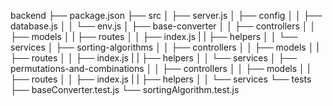 backend
├── package.json
├── src
│   ├── server.js
│   ├── config
│   │   ├── database.js
│   │   └── env.js
│   ├── base-converter
│   │   ├── controllers
│   │   ├── models
│   |   ├── routes
│   │   ├── index.js
|   |   ├── helpers
│   │   └── services
│   ├── sorting-algorithms
│   │   ├── controllers
│   │   ├── models
│   |   ├── routes
│   │   ├── index.js
|   |   ├── helpers
│   │   └── services
│   ├── permutations-and-combinations
│   │   ├── controllers
│   │   ├── models
│   |   ├── routes
│   │   ├── index.js
|   |   ├── helpers
│   │   └── services
└── tests
    ├── baseConverter.test.js
    └── sortingAlgorithm.test.js
